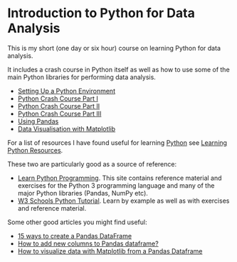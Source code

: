 # Introduction to Python for Data Analysis
This is my short (one day or six hour) course on learning Python for data analysis.

It includes a crash course in Python itself as well as how to use some of the main Python libraries for performing data analysis.

- [Setting Up a Python Environment](SETUP-ENV.md)
- [Python Crash Course Part I](PART-I.md)
- [Python Crash Course Part II](PART-II.md)
- [Python Crash Course Part III](PART-III.md)
- [Using Pandas](Pandas.md)
- [Data Visualisation with Matplotlib](Matplotlib.md)

For a list of resources I have found useful for learning [Python](https://www.python.org) see [Learning Python Resources](RESOURCES.md).

These two are particularly good as a source of reference:
- [Learn Python Programming](https://pythonbasics.org). This site contains reference material and exercises for the Python 3 programming language and many of the major Python libraries (Pandas, NumPy etc).
- [W3 Schools Python Tutorial](https://www.w3schools.com/python/). Learn by example as well as with exercises and reference material.

Some other good articles you might find useful:
- [15 ways to create a Pandas DataFrame](https://towardsdatascience.com/15-ways-to-create-a-pandas-dataframe-754ecc082c17)
- [How to add new columns to Pandas dataframe?](https://re-thought.com/how-to-add-new-columns-in-a-dataframe-in-pandas/#:~:text=How%20to%20add%20new%20columns%20to%20Pandas%20dataframe%3F,different%20values%20to%20a%20dataframe.%20More%20items...%20)
- [How to visualize data with Matplotlib from a Pandas Dataframe](https://re-thought.com/how-to-visualise-data-with-python/)